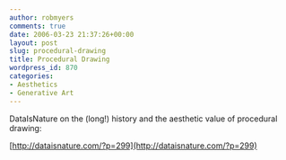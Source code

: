 ```yaml
---
author: robmyers
comments: true
date: 2006-03-23 21:37:26+00:00
layout: post
slug: procedural-drawing
title: Procedural Drawing
wordpress_id: 870
categories:
- Aesthetics
- Generative Art
---
```


DataIsNature on the (long!) history and the aesthetic value of procedural drawing:  
  
[http://dataisnature.com/?p=299](http://dataisnature.com/?p=299)  


